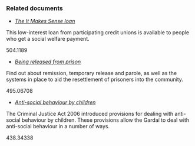 ###  Related documents

  * [ _The It Makes Sense loan_ ](/en/money-and-tax/personal-finance/loans-and-credit/microcredit-loans/)

This low-interest loan from participating credit unions is available to people
who get a social welfare payment.

504.1189

  * [ _Being released from prison_ ](/en/justice/prison-system/being-released-from-prison/)

Find out about remission, temporary release and parole, as well as the systems
in place to aid the resettlement of prisoners into the community.

495.06708

  * [ _Anti-social behaviour by children_ ](/en/justice/children-and-young-offenders/anti-social-behaviour-by-children/)

The Criminal Justice Act 2006 introduced provisions for dealing with anti-
social behaviour by children. These provisions allow the Gardaí to deal with
anti-social behaviour in a number of ways.

438.34338
